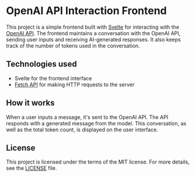 # OpenAI API Interaction Frontend

This project is a simple frontend built with [Svelte](https://svelte.dev/) for interacting with the [OpenAI API](https://beta.openai.com/). The frontend maintains a conversation with the OpenAI API, sending user inputs and receiving AI-generated responses. It also keeps track of the number of tokens used in the conversation.

## Technologies used

- Svelte for the frontend interface
- [Fetch API](https://developer.mozilla.org/en-US/docs/Web/API/Fetch_API) for making HTTP requests to the server

## How it works

When a user inputs a message, it's sent to the OpenAI API. The API responds with a generated message from the model. This conversation, as well as the total token count, is displayed on the user interface.

## License

This project is licensed under the terms of the MIT license. For more details, see the [LICENSE](https://github.com/Kubixy/GPT_Api_Front-end/blob/master/LICENSE) file.
